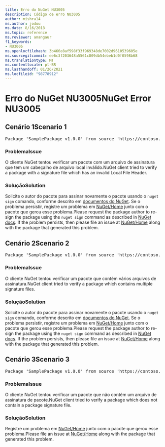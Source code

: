 ```yaml
---
title: Erro do NuGet NU3005
description: Código de erro NU3005
author: mishra14
ms.author: jodou
ms.date: 8/16/2018
ms.topic: reference
ms.reviewer: anangaur
f1_keywords:
- NU3005
ms.openlocfilehash: 3b466e8af598f33f969348de7002d9610539605e
ms.sourcegitcommit: ee6c3f203648a5561c809db54ebeb1d0f0598b68
ms.translationtype: MT
ms.contentlocale: pt-BR
ms.lasthandoff: 01/26/2021
ms.locfileid: "98778912"
---
```

# <a name="nuget-error-nu3005"></a><span data-ttu-id="2cbf1-103">Erro do NuGet NU3005</span><span class="sxs-lookup"><span data-stu-id="2cbf1-103">NuGet Error NU3005</span></span>

## <a name="scenario-1"></a><span data-ttu-id="2cbf1-104">Cenário 1</span><span class="sxs-lookup"><span data-stu-id="2cbf1-104">Scenario 1</span></span>

<pre>Package 'SamplePackage v1.0.0' from source 'https://contoso.com/index.json': The package contains an invalid package signature file.</pre>

### <a name="issue"></a><span data-ttu-id="2cbf1-105">Problema</span><span class="sxs-lookup"><span data-stu-id="2cbf1-105">Issue</span></span>

<span data-ttu-id="2cbf1-106">O cliente NuGet tentou verificar um pacote com um arquivo de assinatura que tem um cabeçalho de arquivo local inválido.</span><span class="sxs-lookup"><span data-stu-id="2cbf1-106">NuGet client tried to verify a package with a signature file which has an invalid Local File Header.</span></span>


### <a name="solution"></a><span data-ttu-id="2cbf1-107">Solução</span><span class="sxs-lookup"><span data-stu-id="2cbf1-107">Solution</span></span>

<span data-ttu-id="2cbf1-108">Solicite o autor do pacote para assinar novamente o pacote usando o `nuget sign` comando, conforme descrito em [documentos do NuGet](../../create-packages/sign-a-package.md). Se o problema persistir, registre um problema em [NuGet/Home](https://github.com/NuGet/Home/issues) junto com o pacote que gerou esse problema.</span><span class="sxs-lookup"><span data-stu-id="2cbf1-108">Please request the package author to re-sign the package using the `nuget sign` command as described in [NuGet docs](../../create-packages/sign-a-package.md). If the problem persists, then please file an issue at [NuGet/Home](https://github.com/NuGet/Home/issues) along with the package that generated this problem.</span></span>



## <a name="scenario-2"></a><span data-ttu-id="2cbf1-109">Cenário 2</span><span class="sxs-lookup"><span data-stu-id="2cbf1-109">Scenario 2</span></span>

<pre>Package 'SamplePackage v1.0.0' from source 'https://contoso.com/index.json': The package contains multiple package signature files.</pre>

### <a name="issue"></a><span data-ttu-id="2cbf1-110">Problema</span><span class="sxs-lookup"><span data-stu-id="2cbf1-110">Issue</span></span>

<span data-ttu-id="2cbf1-111">O cliente NuGet tentou verificar um pacote que contém vários arquivos de assinatura.</span><span class="sxs-lookup"><span data-stu-id="2cbf1-111">NuGet client tried to verify a package which contains multiple signature files.</span></span>


### <a name="solution"></a><span data-ttu-id="2cbf1-112">Solução</span><span class="sxs-lookup"><span data-stu-id="2cbf1-112">Solution</span></span>

<span data-ttu-id="2cbf1-113">Solicite o autor do pacote para assinar novamente o pacote usando o `nuget sign` comando, conforme descrito em [documentos do NuGet](../../create-packages/sign-a-package.md). Se o problema persistir, registre um problema em [NuGet/Home](https://github.com/NuGet/Home/issues) junto com o pacote que gerou esse problema.</span><span class="sxs-lookup"><span data-stu-id="2cbf1-113">Please request the package author to re-sign the package using the `nuget sign` command as described in [NuGet docs](../../create-packages/sign-a-package.md). If the problem persists, then please file an issue at [NuGet/Home](https://github.com/NuGet/Home/issues) along with the package that generated this problem.</span></span>



## <a name="scenario-3"></a><span data-ttu-id="2cbf1-114">Cenário 3</span><span class="sxs-lookup"><span data-stu-id="2cbf1-114">Scenario 3</span></span>

<pre>Package 'SamplePackage v1.0.0' from source 'https://contoso.com/index.json': The package does not contain a valid package signature file.</pre>

### <a name="issue"></a><span data-ttu-id="2cbf1-115">Problema</span><span class="sxs-lookup"><span data-stu-id="2cbf1-115">Issue</span></span>

<span data-ttu-id="2cbf1-116">O cliente NuGet tentou verificar um pacote que não contém um arquivo de assinatura de pacote.</span><span class="sxs-lookup"><span data-stu-id="2cbf1-116">NuGet client tried to verify a package which does not contain a package signature file.</span></span>


### <a name="solution"></a><span data-ttu-id="2cbf1-117">Solução</span><span class="sxs-lookup"><span data-stu-id="2cbf1-117">Solution</span></span>

<span data-ttu-id="2cbf1-118">Registre um problema em [NuGet/Home](https://github.com/NuGet/Home/issues) junto com o pacote que gerou esse problema.</span><span class="sxs-lookup"><span data-stu-id="2cbf1-118">Please file an issue at [NuGet/Home](https://github.com/NuGet/Home/issues) along with the package that generated this problem.</span></span>
